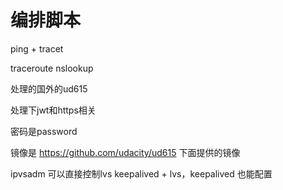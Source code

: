 # 编排脚本

ping + tracet

traceroute
nslookup

处理的国外的ud615

处理下jwt和https相关

密码是password

镜像是
https://github.com/udacity/ud615
下面提供的镜像

ipvsadm  可以直接控制lvs
keepalived + lvs，keepalived 也能配置